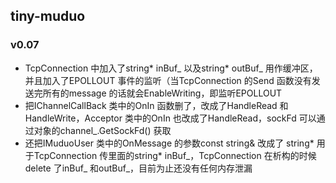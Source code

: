 ## tiny-muduo
### v0.07
- TcpConnection 中加入了string* inBuf_ 以及string* outBuf_ 用作缓冲区，并且加入了EPOLLOUT 事件的监听（当TcpConnection 的Send 函数没有发送完所有的message 的话就会EnableWriting，即监听EPOLLOUT
- 把IChannelCallBack 类中的OnIn 函数删了，改成了HandleRead 和HandleWrite，Acceptor 类中的OnIn 也改成了HandleRead，sockFd 可以通过对象的channel_.GetSockFd() 获取
- 还把IMuduoUser 类中的OnMessage 的参数const string& 改成了 string* 用于TcpConnection 传里面的string* inBuf_，TcpConnection 在析构的时候delete 了inBuf_ 和outBuf_，目前为止还没有任何内存泄漏